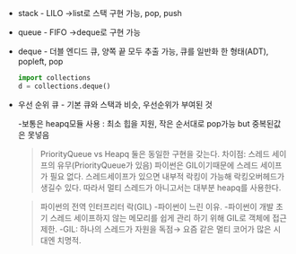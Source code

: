 - stack - LILO →list로 스택 구현 가능, pop, push
- queue - FIFO →deque로 구현 가능
- deque - 더블 엔디드 큐, 양쪽 끝 모두 추출 가능, 큐를 일반화 한 형태(ADT), popleft, pop

    ```python
    import collections
    d = collections.deque()
    ```

- 우선 순위 큐 - 기본 큐와 스택과 비슷, 우선순위가 부여된 것

    -보통은 heapq모듈 사용 : 최소 힙을 지원, 작은 순서대로 pop가능 but 중복된값은 못넣음

    > PriorityQueue vs Heapq
    둘은 동일한 구현을 갖는다.
    차이점: 스레드 세이프의 유무(PriorityQueue가 있음)
    파이썬은 GIL이기때문에 스레드 세이프가 필요 없다. 스레드세이프가 있으면 내부적 락킹이 가능해 락킹오버헤드가 생길수 있다. 따라서 멀티 스레드가 아니고서는 대부분 heapq를 사용한다.

    > 파이썬의 전역 인터프리터 락(GIL)
    -파이썬이 느린 이유.
    -파이썬이 개발 초기 스레드 세이프하지 않는 메모리를 쉽게 관리 하기 위해 GIL로 객체에 접근 제한.
    -GIL: 하나의 스레드가 자원을 독점→ 요즘 같은 멀티 코어가 많은 시대엔 치명적.